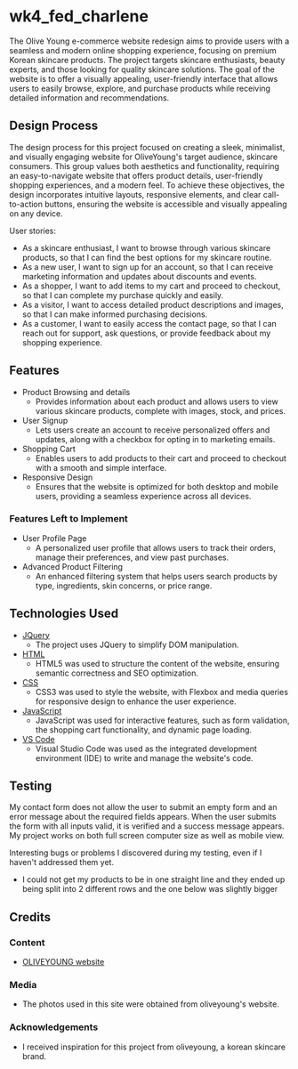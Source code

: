 # wk4_fed_charlene

The Olive Young e-commerce website redesign aims to provide users with a seamless and modern online shopping experience, focusing on premium Korean skincare products. The project targets skincare enthusiasts, beauty experts, and those looking for quality skincare solutions. The goal of the website is to offer a visually appealing, user-friendly interface that allows users to easily browse, explore, and purchase products while receiving detailed information and recommendations.

## Design Process
The design process for this project focused on creating a sleek, minimalist, and visually engaging website for OliveYoung's target audience, skincare consumers. This group values both aesthetics and functionality, requiring an easy-to-navigate website that offers product details, user-friendly shopping experiences, and a modern feel. To achieve these objectives, the design incorporates intuitive layouts, responsive elements, and clear call-to-action buttons, ensuring the website is accessible and visually appealing on any device.

User stories:
- As a skincare enthusiast, I want to browse through various skincare products, so that I can find the best options for my skincare routine.
- As a new user, I want to sign up for an account, so that I can receive marketing information and updates about discounts and events.
- As a shopper, I want to add items to my cart and proceed to checkout, so that I can complete my purchase quickly and easily.
- As a visitor, I want to access detailed product descriptions and images, so that I can make informed purchasing decisions.
- As a customer, I want to easily access the contact page, so that I can reach out for support, ask questions, or provide feedback about my shopping experience.

## Features
- Product Browsing and details
  - Provides information about each product and allows users to view various skincare products, complete with images, stock, and prices.
- User Signup
  - Lets users create an account to receive personalized offers and updates, along with a checkbox for opting in to marketing emails.
- Shopping Cart
  - Enables users to add products to their cart and proceed to checkout with a smooth and simple interface.
- Responsive Design
  - Ensures that the website is optimized for both desktop and mobile users, providing a seamless experience across all devices.
    
### Features Left to Implement
- User Profile Page
  - A personalized user profile that allows users to track their orders, manage their preferences, and view past purchases.
- Advanced Product Filtering
  - An enhanced filtering system that helps users search products by type, ingredients, skin concerns, or price range.

## Technologies Used
- [JQuery](https://jquery.com/)
  - The project uses JQuery to simplify DOM manipulation.
- [HTML](https://html.com/)
  - HTML5 was used to structure the content of the website, ensuring semantic correctness and SEO optimization.
- [CSS](https://css.com/)
  - CSS3 was used to style the website, with Flexbox and media queries for responsive design to enhance the user experience.
- [JavaScript](https://javascript.com/)
  - JavaScript was used for interactive features, such as form validation, the shopping cart functionality, and dynamic page loading.
- [VS Code](https://code.visualstudio.com/)
  - Visual Studio Code was used as the integrated development environment (IDE) to write and manage the website's code. 

## Testing
My contact form does not allow the user to submit an empty form and an error message about the required fields appears. When the user submits the form with all inputs valid, it is verified and a success message appears. My project works on both full screen computer size as well as mobile view.

Interesting bugs or problems I discovered during my testing, even if I haven't addressed them yet.
- I could not get my products to be in one straight line and they ended up being split into 2 different rows and the one below was slightly bigger

## Credits
### Content
- [OLIVEYOUNG website](https://global.oliveyoung.com/)
### Media
- The photos used in this site were obtained from oliveyoung's website.
### Acknowledgements
- I received inspiration for this project from oliveyoung, a korean skincare brand.
